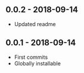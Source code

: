 ## 0.0.2 - 2018-09-14

- Updated readme

## 0.0.1 - 2018-09-14

- First commits
- Globally installable
